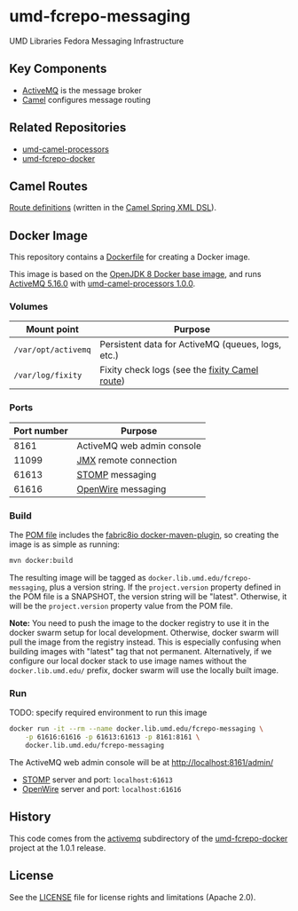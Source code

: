 # umd-fcrepo-messaging

UMD Libraries Fedora Messaging Infrastructure

## Key Components

* [ActiveMQ] is the message broker
* [Camel] configures message routing

## Related Repositories

* [umd-camel-processors](https://github.com/umd-lib/umd-camel-processors)
* [umd-fcrepo-docker]

## Camel Routes

[Route definitions](activemq/conf/camel) (written in the
[Camel Spring XML DSL]).

## Docker Image

This repository contains a [Dockerfile](Dockerfile) for creating a Docker image.

This image is based on the [OpenJDK 8 Docker base image], and runs
[ActiveMQ 5.16.0] with [umd-camel-processors 1.0.0].

### Volumes

|Mount point|Purpose|
|-----------|-------|
|`/var/opt/activemq`|Persistent data for ActiveMQ (queues, logs, etc.)|
|`/var/log/fixity`  |Fixity check logs (see the [fixity Camel route])|

### Ports

|Port number|Purpose|
|-----------|-------|
|8161       |ActiveMQ web admin console|
|11099      |[JMX] remote connection|
|61613      |[STOMP] messaging|
|61616      |[OpenWire] messaging|

### Build

The [POM file](pom.xml) includes the [fabric8io docker-maven-plugin], so 
creating the image is as simple as running:

```bash
mvn docker:build
```

The resulting image will be tagged as `docker.lib.umd.edu/fcrepo-messaging`,
plus a version string. If the `project.version` property defined in the POM
file is a SNAPSHOT, the version string will be "latest". Otherwise, it will
be the `project.version` property value from the POM file.

**Note:** You need to push the image to the docker registry to use it in the
docker swarm setup for local development. Otherwise, docker swarm will pull
the image from the registry instead. This is especially confusing when building
images with "latest" tag that not permanent. Alternatively, if we configure
our local docker stack to use image names without the `docker.lib.umd.edu/`
prefix, docker swarm will use the locally built image.

### Run

TODO: specify required environment to run this image

```bash
docker run -it --rm --name docker.lib.umd.edu/fcrepo-messaging \
    -p 61616:61616 -p 61613:61613 -p 8161:8161 \
    docker.lib.umd.edu/fcrepo-messaging
```

The ActiveMQ web admin console will be at <http://localhost:8161/admin/>

* [STOMP] server and port: `localhost:61613`
* [OpenWire] server and port: `localhost:61616`

## History

This code comes from the
[activemq](https://github.com/umd-lib/umd-fcrepo-docker/tree/1.0.1/activemq)
subdirectory of the [umd-fcrepo-docker] project at the 1.0.1 release.

## License

See the [LICENSE](LICENSE) file for license rights and limitations (Apache 2.0).


[ActiveMQ]: https://activemq.apache.org/components/classic/
[Camel]: https://camel.apache.org/
[Camel Spring XML DSL]: https://camel.apache.org/components/latest/spring-summary.html 
[umd-fcrepo-docker]: https://github.com/umd-lib/umd-fcrepo-docker
[fixity Camel route]: activemq/conf/camel/fixity.xml
[STOMP]: https://stomp.github.io/
[OpenWire]: https://activemq.apache.org/openwire.html
[OpenJDK 8 Docker base image]: https://hub.docker.com/_/openjdk
[ActiveMQ 5.16.0]: https://activemq.apache.org/activemq-5016000-release
[umd-camel-processors 1.0.0]: https://github.com/umd-lib/umd-camel-processors/tree/1.0.0
[fabric8io docker-maven-plugin]: https://dmp.fabric8.io/
[JMX]: https://activemq.apache.org/jmx#activemq-mbeans-reference
